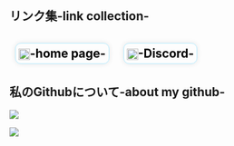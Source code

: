 <h2>リンク集-link collection-<h2>
<div class="link-card">
  <a href="https://kazusannn.cloudfree.jp" target="blank" class="link-box">
   <img align="center" src="https://kazusannn.cloudfree.jp/icon/kazu-square.png" class="link">-home page-
  </a>
</div>
<div class="link-card">
  <a href="https://discord.gg/x6c6Jr37Pa" target="blank" class="link-box">
   <img align="center" src="https://kazusannn.cloudfree.jp/icon/discord.ico" class="link">-Discord-
  </a>
</div>


<h2 align="left">私のGithubについて-about my github-</h3>

<p><img align="left" src="https://github-readme-stats.vercel.app/api/top-langs?username=kazusannn&show_icons=true&locale=en&layout=compact&theme=tokyonight"></p>
<br>
<p><img align="center" src="https://github-readme-streak-stats.herokuapp.com/?user=kazusannn&&theme=tokyonight"></p>

<style>
 .link-card{
      display: inline-block; /* インラインブロック要素として表示 */
      vertical-align: middle;
      margin: 0;
      padding: 10px; /* 必要に応じて余白を追加 */
 }
.link-box {
  text-decoration: none;
  color: black;
  border: 1px solid #a7e8ffe1;
  padding: 5px;
  border-radius: 10px; /* 角を10pxカットして丸くする */
  box-shadow: 0 0 10px rgba(0, 0, 0, 0.1); /* 10pxの影を追加 */
}
 .link{
      height: 20px;
      margin: 0;
 }
</style>
